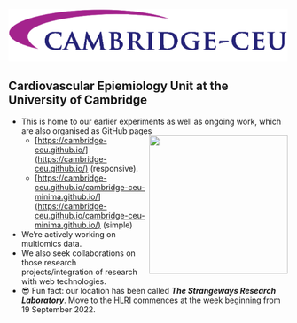 ![](https://github.com/cambridge-ceu/.github/blob/master/profile/logo.png)

## Cardiovascular Epiemiology Unit at the University of Cambridge

- This is home to our earlier experiments as well as ongoing work, which are also organised as GitHub pages <img src="https://cambridge-ceu.github.io/assets/images/qrcode-50.svg" align="right" width="250" height="250">
  - [https://cambridge-ceu.github.io/](https://cambridge-ceu.github.io/) (responsive).
  - [https://cambridge-ceu.github.io/cambridge-ceu-minima.github.io/](https://cambridge-ceu.github.io/cambridge-ceu-minima.github.io/) (simple)
- We’re actively working on multiomics data.
- We also seek collaborations on those research projects/integration of research with web technologies.
- :sunglasses: Fun fact: our location has been called ***The Strangeways Research Laboratory***. Move to the [HLRI](https://www.cam.ac.uk/stories/heart-and-lung-research-institute) commences at the week beginning from 19 September 2022.
